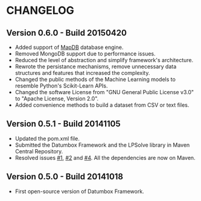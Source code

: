 CHANGELOG
=========

Version 0.6.0 - Build 20150420
------------------------------

- Added support of [MapDB](http://www.mapdb.org/) database engine.
- Removed MongoDB support due to performance issues.
- Reduced the level of abstraction and simplify framework's architecture.
- Rewrote the persistance mechanisms, remove unnecessary data structures and features that increased the complexity.
- Changed the public methods of the Machine Learning models to resemble Python's Scikit-Learn APIs.
- Changed the software License from "GNU General Public License v3.0" to "Apache License, Version 2.0".
- Added convenience methods to build a dataset from CSV or text files.

Version 0.5.1 - Build 20141105
------------------------------

- Updated the pom.xml file.
- Submitted the Datumbox Framework and the LPSolve library in Maven Central Repository.
- Resolved issues [#1](https://github.com/datumbox/datumbox-framework/issues/1), [#2](https://github.com/datumbox/datumbox-framework/issues/2) and [#4](https://github.com/datumbox/datumbox-framework/issues/4). All the dependencies are now on Maven.

Version 0.5.0 - Build 20141018
------------------------------

- First open-source version of Datumbox Framework.

